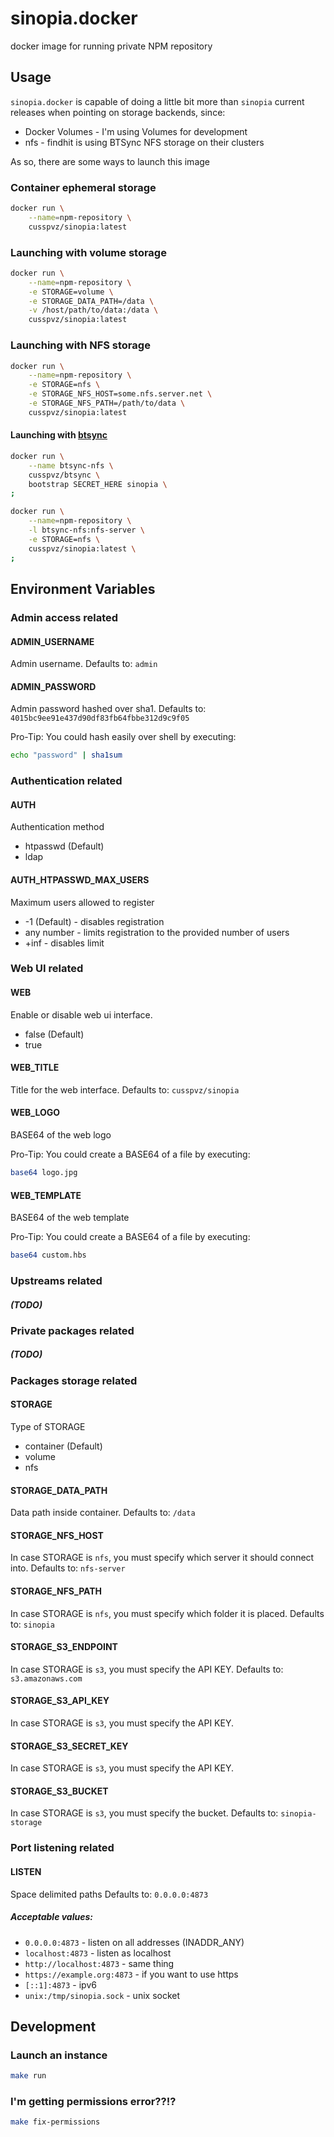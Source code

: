 # sinopia.docker

docker image for running private NPM repository

## Usage

`sinopia.docker` is capable of doing a little bit more than `sinopia` current
releases when pointing on storage backends, since:
- Docker Volumes - I'm using Volumes for development
- nfs - findhit is using BTSync NFS storage on their clusters

As so, there are some ways to launch this image

### Container ephemeral storage

```bash
docker run \
    --name=npm-repository \
    cusspvz/sinopia:latest
```

### Launching with volume storage

```bash
docker run \
    --name=npm-repository \
    -e STORAGE=volume \
    -e STORAGE_DATA_PATH=/data \
    -v /host/path/to/data:/data \
    cusspvz/sinopia:latest
```

### Launching with NFS storage

```bash
docker run \
    --name=npm-repository \
    -e STORAGE=nfs \
    -e STORAGE_NFS_HOST=some.nfs.server.net \
    -e STORAGE_NFS_PATH=/path/to/data \
    cusspvz/sinopia:latest
```

#### Launching with [btsync](//github.com/cusspvz/btsync.docker)
```bash
docker run \
    --name btsync-nfs \
    cusspvz/btsync \
    bootstrap SECRET_HERE sinopia \
;

docker run \
    --name=npm-repository \
    -l btsync-nfs:nfs-server \
    -e STORAGE=nfs \
    cusspvz/sinopia:latest \
;
```

## Environment Variables

### Admin access related

#### ADMIN_USERNAME
Admin username.
Defaults to: `admin`

#### ADMIN_PASSWORD
Admin password hashed over sha1.
Defaults to: `4015bc9ee91e437d90df83fb64fbbe312d9c9f05`

Pro-Tip: You could hash easily over shell by executing:
```bash
echo "password" | sha1sum
```

### Authentication related

#### AUTH
Authentication method
* htpasswd (Default)
* ldap

#### AUTH_HTPASSWD_MAX_USERS
Maximum users allowed to register
* -1 (Default) - disables registration
* any number - limits registration to the provided number of users
* +inf - disables limit

### Web UI related

#### WEB
Enable or disable web ui interface.
* false (Default)
* true

#### WEB_TITLE
Title for the web interface.
Defaults to: `cusspvz/sinopia`

#### WEB_LOGO
BASE64 of the web logo

Pro-Tip: You could create a BASE64 of a file by executing:
```bash
base64 logo.jpg
```

#### WEB_TEMPLATE
BASE64 of the web template

Pro-Tip: You could create a BASE64 of a file by executing:
```bash
base64 custom.hbs
```

### Upstreams related

##### (TODO)

### Private packages related

##### (TODO)

### Packages storage related

#### STORAGE
Type of STORAGE
* container (Default)
* volume
* nfs

#### STORAGE_DATA_PATH
Data path inside container.
Defaults to: `/data`

#### STORAGE_NFS_HOST
In case STORAGE is `nfs`, you must specify which server it should connect into.
Defaults to: `nfs-server`

#### STORAGE_NFS_PATH
In case STORAGE is `nfs`, you must specify which folder it is placed.
Defaults to: `sinopia`

#### STORAGE_S3_ENDPOINT
In case STORAGE is `s3`, you must specify the API KEY.
Defaults to: `s3.amazonaws.com`

#### STORAGE_S3_API_KEY
In case STORAGE is `s3`, you must specify the API KEY.

#### STORAGE_S3_SECRET_KEY
In case STORAGE is `s3`, you must specify the API KEY.

#### STORAGE_S3_BUCKET
In case STORAGE is `s3`, you must specify the bucket.
Defaults to: `sinopia-storage`

### Port listening related

#### LISTEN
Space delimited paths
Defaults to: `0.0.0.0:4873`

##### Acceptable values:
* `0.0.0.0:4873` - listen on all addresses (INADDR_ANY)
* `localhost:4873` - listen as localhost
* `http://localhost:4873` - same thing
* `https://example.org:4873` - if you want to use https
* `[::1]:4873` - ipv6
* `unix:/tmp/sinopia.sock` - unix socket


## Development

### Launch an instance
```bash
make run
```

### I'm getting permissions error??!?
```bash
make fix-permissions
```
